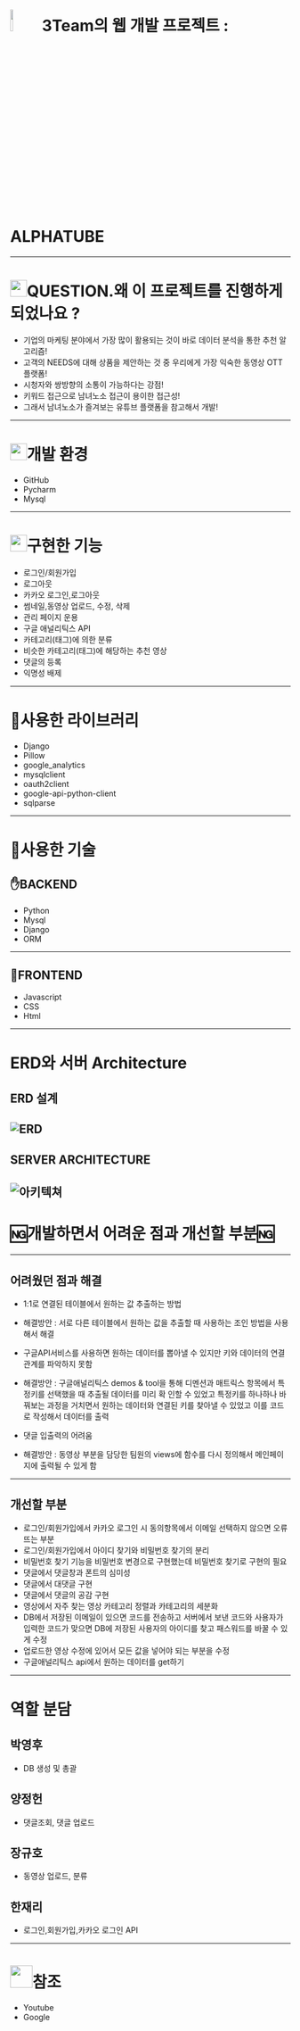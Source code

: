 # <img src="https://cdn.emojidex.com/emoji/seal/youtube.png" width=10% height=10%> 3Team의 웹 개발 프로젝트 : ALPHATUBE 
--------------------------------------
# <img src="https://pic.sopili.net/pub/emoji/twitter/2/72x72/2049.png" width=30 height=30>QUESTION.왜 이 프로젝트를 진행하게 되었나요 ? #
+ 기업의 마케팅 분야에서 가장 많이 활용되는 것이 바로 데이터 분석을 통한 추천 알고리즘!
+ 고객의 NEEDS에 대해 상품을 제안하는 것 중 우리에게 가장 익숙한 동영상 OTT 플랫폼!
+ 시청자와 쌍방향의 소통이 가능하다는 강점!
+ 키워드 접근으로 남녀노소 접근이 용이한 접근성!
+ 그래서 남녀노소가 즐겨보는 유튜브 플랫폼을 참고해서 개발!
--------------------------------------
 # <img src="https://pic.sopili.net/pub/emoji/twitter/2/72x72/1f4bb.png" width=30 height=30>개발 환경 #
+ GitHub
+ Pycharm
+ Mysql
----------------------------------------
# <img src="https://pic.sopili.net/pub/emoji/twitter/2/72x72/1f5d2.png" width=30 height=30>구현한 기능 #
+ 로그인/회원가입
+ 로그아웃
+ 카카오 로그인,로그아웃
+ 썸네일,동영상 업로드, 수정, 삭제
+ 관리 페이지 운용
+ 구글 애널리틱스 API
+ 카테고리(태그)에 의한 분류
+ 비슷한 카테고리(태그)에 해당하는 추천 영상
+ 댓글의 등록
+ 익명성 배제

------------------------------------
# 📂사용한 라이브러리 #
+ Django
+ Pillow
+ google_analytics
+ mysqlclient
+ oauth2client
+ google-api-python-client
+ sqlparse
-------------------------------------
# 📓사용한 기술 #
## ✋BACKEND ##
+ Python
+ Mysql
+ Django
+ ORM
-------------
## 🤚FRONTEND ##
+ Javascript
+ CSS
+ Html
--------------------------------------
# ERD와 서버 Architecture #
## ERD 설계 ##
![ERD](https://user-images.githubusercontent.com/97925049/151302210-5db7af27-5efe-4c96-8936-4f8d3fc98f34.png)
-----------------
## SERVER ARCHITECTURE ##
![아키텍쳐](https://user-images.githubusercontent.com/97925049/151467213-892d76ce-7400-4fdf-b66c-583619c01ba4.png)
-----------------------------------
# 🆖개발하면서 어려운 점과 개선할 부분🆖 #
--------------------------------
## 어려웠던 점과 해결 ##
+ 1:1로 연결된 테이블에서 원하는 값 추출하는 방법
* 해결방안 : 서로 다른 테이블에서 원하는 값을 추출할 때 사용하는 조인 방법을 사용해서 해결
+ 구글API서비스를 사용하면 원하는 데이터를 뽑아낼 수 있지만 키와 데이터의 연결관계를 파악하지 못함
* 해결방안 : 구글애널리틱스 demos & tool을 통해 디멘션과 매트릭스 항목에서 특정키를 선택했을 때 추출될 데이터를 미리 확
인할 수 있었고 특정키를 하나하나 바꿔보는 과정을 거치면서 원하는 데이터와
연결된 키를 찾아낼 수 있었고 이를 코드로 작성해서 데이터를 출력
+ 댓글 입출력의 어려움
* 해결방안 : 동영상 부분을 담당한 팀원의 views에 함수를 다시 정의해서 메인페이지에 출력될 수 있게 함
---------------
## 개선할 부분 ##
+ 로그인/회원가입에서 카카오 로그인 시 동의항목에서 이메일 선택하지 않으면 오류뜨는 부분
+ 로그인/회원가입에서 아이디 찾기와 비밀번호 찾기의 분리
+ 비밀번호 찾기 기능을 비밀번호 변경으로 구현했는데 비밀번호 찾기로 구현의 필요
+ 댓글에서 댓글창과 폰트의 심미성
+ 댓글에서 대댓글 구현
+ 댓글에서 댓글의 공감 구현
+ 영상에서 자주 찾는 영상 카테고리 정렬과 카테고리의 세분화
+ DB에서 저장된 이메일이 있으면 코드를 전송하고 서버에서 보낸 코드와 사용자가 입력한 코드가 맞으면 DB에 저장된 사용자의 아이디를 찾고 패스워드를 바꿀 수 있게 수정
+ 업로드한 영상 수정에 있어서 모든 값을 넣어야 되는 부분을 수정
+ 구글애널리틱스 api에서 원하는 데이터를 get하기
---------------------------
# 역할 분담 #
## 박영후 ##
+ DB 생성 및 총괄
## 양정헌 ##
+ 댓글조회, 댓글 업로드
## 장규호 ##
+ 동영상 업로드, 분류
## 한재리 ##
+ 로그인,회원가입,카카오 로그인 API
--------------------------
# <img src="https://pic.sopili.net/pub/emoji/twitter/2/72x72/231b.png" width=40 height=40>참조
+ Youtube
+ Google
